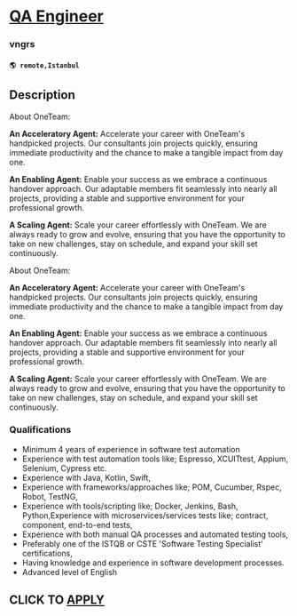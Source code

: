 # [QA Engineer](https://www.remotewlb.com/apply/qa-engineer-130588)  
### vngrs  
#### `🌎 remote,Istanbul`  

## Description

About OneTeam:

  

 **An Acceleratory Agent:** Accelerate your career with OneTeam's handpicked projects. Our consultants join projects quickly, ensuring immediate productivity and the chance to make a tangible impact from day one.

  

 **An Enabling Agent:** Enable your success as we embrace a continuous handover approach. Our adaptable members fit seamlessly into nearly all projects, providing a stable and supportive environment for your professional growth.

  

 **A Scaling Agent:** Scale your career effortlessly with OneTeam. We are always ready to grow and evolve, ensuring that you have the opportunity to take on new challenges, stay on schedule, and expand your skill set continuously.

  

About OneTeam:

  

 **An Acceleratory Agent:** Accelerate your career with OneTeam's handpicked projects. Our consultants join projects quickly, ensuring immediate productivity and the chance to make a tangible impact from day one.

  

 **An Enabling Agent:** Enable your success as we embrace a continuous handover approach. Our adaptable members fit seamlessly into nearly all projects, providing a stable and supportive environment for your professional growth.

  

 **A Scaling Agent:** Scale your career effortlessly with OneTeam. We are always ready to grow and evolve, ensuring that you have the opportunity to take on new challenges, stay on schedule, and expand your skill set continuously.

  

### Qualifications

* Minimum 4 years of experience in software test automation
* Experience with test automation tools like; Espresso, XCUITtest, Appium, Selenium, Cypress etc.
* Experience with Java, Kotlin, Swift,
* Experience with frameworks/approaches like; POM, Cucumber, Rspec, Robot, TestNG,
* Experience with tools/scripting like; Docker, Jenkins, Bash, Python,Experience with microservices/services tests like; contract, component, end-to-end tests,
* Experience with both manual QA processes and automated testing tools,
* Preferably one of the ISTQB or CSTE 'Software Testing Specialist' certifications,
* Having knowledge and experience in software development processes.
* Advanced level of English

  

  
## CLICK TO [APPLY](https://www.remotewlb.com/apply/qa-engineer-130588)

